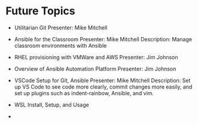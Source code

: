 # Future Topics

- Utilitarian Git
  Presenter: Mike Mitchell

- Ansible for the Classroom
  Presenter: Mike Mitchell
  Description: Manage classroom environments with Ansible

- RHEL provisioning with VMWare and AWS
  Presenter: Jim Johnson

- Overview of Ansible Automation Platform
  Presenter: Jim Johnson

- VSCode Setup for Git, Ansible
  Presenter: Mike Mitchell
  Description: Set up VS Code to see code more clearly, commit changes more easily, and set up plugins such as indent-rainbow, Ansible, and vim.

- WSL Install, Setup, and Usage

- 

